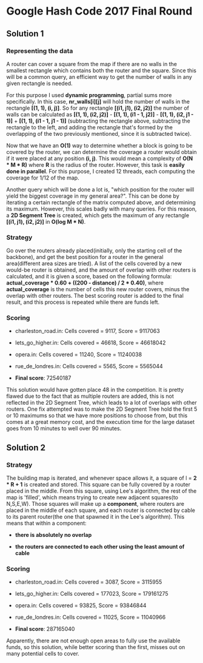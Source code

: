 # Google Hash Code 2017 Final Round

## Solution 1

### Representing the data

A router can cover a square from the map if there are no walls in the smallest rectangle which contains both the router and the square. Since this will be a common query, an efficient way
to get the number of walls in any given rectangle is needed.

For this purpose I used **dynamic programming**, partial sums more specifically. In this case, **nr_walls[i][j]** will hold the number of walls in the rectangle **[(1, 1), (i, j)]**. 
So for any rectangle **[(i1, j1), (i2, j2)]** the number of walls can be calculated as **[(1, 1), (i2, j2)]** - **[(1, 1), (i1 - 1, j2)]** - **[(1, 1), (i2, j1 - 1)]** + **[(1, 1), (i1 - 1, j1 - 1)]**
(subtracting the rectangle above, subtracting the rectangle to the left, and adding the rectangle that's formed by the overlapping of the two previously mentioned, since it is subtracted twice).

Now that we have an **O(1)** way to determine whether a block is going to be covered by the router, we can determine the coverage a router would obtain if it were placed at any position **(i, j)**.
This would mean a complexity of **O(N * M * R)** where **R** is the radius of the router. However, this task is **easily done in parallel**. For this purpose, I created 12 threads, each computing
the coverage for 1/12 of the map.

Another query which will be done a lot is, "which position for the router will yield the biggest coverage in my general area?". This can be done by iterating a certain rectangle of the matrix
computed above, and determining its maximum. However, this scales badly with many queries. For this reason, a **2D Segment Tree** is created, which gets the maximum of any rectangle **[(i1, j1), (i2, j2)]**
in **O(log M * N)**.

### Strategy

Go over the routers already placed(initially, only the starting cell of the backbone), and get the best position for a router in the general area(different area sizes are tried). A list of the cells covered
by a new would-be router is obtained, and the amount of overlap with other routers is calculated, and it is given a score, based on the following formula: **actual_coverage * 0.60 + ((200 - distance) / 2 * 0.40)**,
where **actual_coverage** is the number of cells this new router covers, minus the overlap with other routers. The best scoring router is added to the final result, and this process is repeated while there
are funds left.

### Scoring


* charleston_road.in: Cells covered = 9117, Score = 9117063

* lets_go_higher.in: Cells covered = 46618, Score = 46618042

* opera.in: Cells covered = 11240, Score = 11240038

* rue_de_londres.in: Cells covered = 5565, Score = 5565044

* **Final score**: 72540187

This solution would have gotten place 48 in the competition. It is pretty flawed due to the fact that as multiple routers are added, this is not reflected in the 2D Segment Tree, which leads to a lot of overlaps with other routers. One fix attempted was to make the 2D Segment Tree hold the first 5 or 10 maximums so that we have more positions to choose from, but this comes at a great memory cost, and the execution time for the large dataset goes from 10 minutes to well over 90 minutes.

## Solution 2

### Strategy

The building map is iterated, and whenever space allows it, a square of l = **2 * R + 1** is created and stored. This square can be fully covered by a router placed in the middle. From this square, using Lee's algorithm, the rest of the map is 'filled', which means trying to create new adjacent squares(to N,S,E,W). Those squares will make up a **component**, where routers are placed in the middle of each square, and each router is connected by cable to its parent router(the one that spawned it in the Lee's algorithm). This means that within a component: 

* **there is absolutely no overlap**

* **the routers are connected to each other using the least amount of cable**

### Scoring


* charleston_road.in: Cells covered = 3087, Score = 3115955

* lets_go_higher.in: Cells covered = 177023, Score = 179161275

* opera.in: Cells covered = 93825, Score = 93846844

* rue_de_londres.in: Cells covered = 11025, Score = 11040966

* **Final score**: 287165040

Apparently, there are not enough open areas to fully use the available funds, so this solution, while better scoring than the first, misses out on many potential cells to cover.